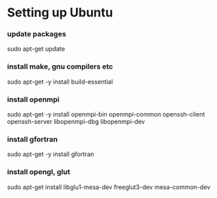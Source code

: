 # Setting up Ubuntu

### update packages
sudo apt-get update

### install make, gnu compilers etc
sudo apt-get -y install build-essential

### install openmpi
sudo apt-get -y install openmpi-bin openmpi-common openssh-client openssh-server libopenmpi-dbg libopenmpi-dev

### install gfortran
sudo apt-get -y install gfortran

### install opengl, glut
sudo apt-get install libglu1-mesa-dev freeglut3-dev mesa-common-dev
